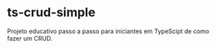 # ts-crud-simple
Projeto educativo passo a passo para iniciantes em TypeScipt de como fazer um CRUD.
